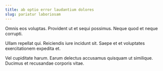 ```yaml
---
title: ab optio error laudantium dolores
slug: pariatur laboriosam
---
```


Omnis eos voluptas. Provident ut et sequi possimus. Neque quod et neque corrupti.

Ullam repellat qui. Reiciendis iure incidunt sit. Saepe et et voluptates exercitationem expedita et.

Vel cupiditate harum. Earum delectus accusamus quisquam ut similique. Ducimus et recusandae corporis vitae.
